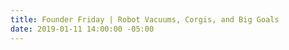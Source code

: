 ```yaml
---
title: Founder Friday | Robot Vacuums, Corgis, and Big Goals
date: 2019-01-11 14:00:00 -05:00
---
```


